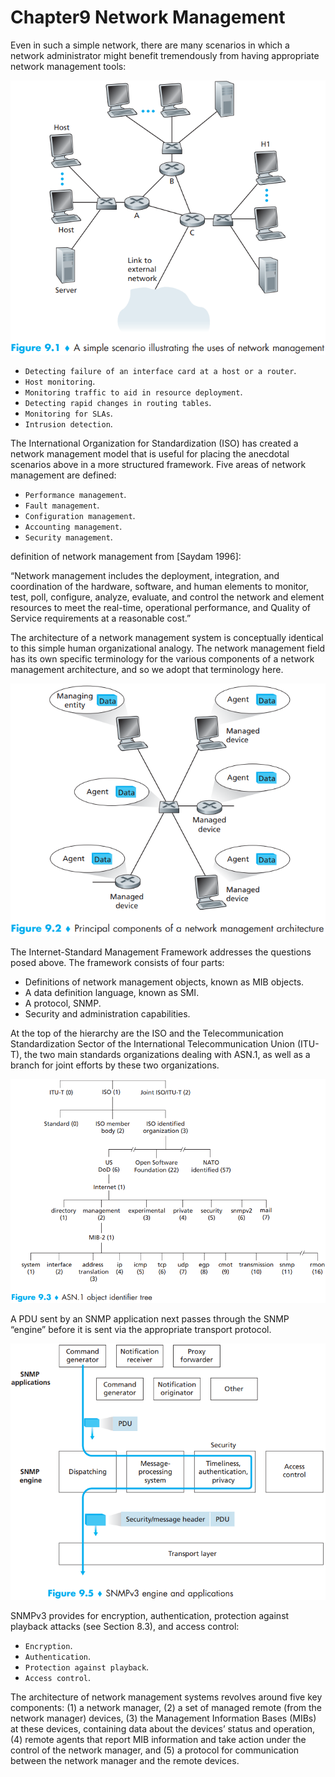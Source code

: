 # Chapter9 Network Management



Even in such a simple network, there are many scenarios in which a network administrator might benefit tremendously from having appropriate network management tools:

![9_1](res/9_1.png)

- `Detecting failure of an interface card at a host or a router`.
- `Host monitoring`.
- `Monitoring traffic to aid in resource deployment`.
- `Detecting rapid changes in routing tables`.
- `Monitoring for SLAs`.
- `Intrusion detection`.

The International Organization for Standardization (ISO) has created a network management model that is useful for placing the anecdotal scenarios above in a more structured framework. Five areas of network management are defined:

- `Performance management`.
- `Fault management`.
- `Configuration management`.
- `Accounting management`.
- `Security management`.

definition of network management from [Saydam 1996]:

“Network management includes the deployment, integration, and coordination of the hardware, software, and human elements to monitor, test, poll, configure, analyze, evaluate, and control the network and element resources to meet the real-time, operational performance, and Quality of Service requirements at a reasonable cost.”

The architecture of a network management system is conceptually identical to this simple human organizational analogy. The network management field has its own specific terminology for the various components of a network management architecture, and so we adopt that terminology here.

![9_2](res/9_2.png)

The Internet-Standard Management Framework addresses the questions posed above. The framework consists of four parts:

- Definitions of network management objects, known as MIB objects.
- A data definition language, known as SMI.
- A protocol, SNMP.
- Security and administration capabilities.

At the top of the hierarchy are the ISO and the Telecommunication Standardization Sector of the International Telecommunication Union (ITU-T), the two main standards organizations dealing with ASN.1, as well as a branch for joint efforts by these two organizations.

![9_3](res/9_3.png)

A PDU sent by an SNMP application next passes through the SNMP “engine” before it is sent via the appropriate transport protocol.

![9_5](res/9_5.png)

SNMPv3 provides for encryption, authentication, protection against playback attacks (see Section 8.3), and access control:

- `Encryption`.
- `Authentication`.
- `Protection against playback`.
- `Access control`.

The architecture of network management systems revolves around five key components: (1) a network manager, (2) a set of managed remote (from the network manager) devices, (3) the Management Information Bases (MIBs) at these devices, containing data about the devices’ status and operation, (4) remote agents that report MIB information and take action under the control of the network manager, and (5) a protocol for communication between the network manager and the remote devices.